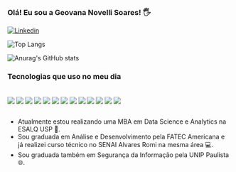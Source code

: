 ### Olá! Eu sou a Geovana Novelli Soares! 🖐

[![Linkedin](https://img.shields.io/badge/LinkedIn-0077B5?style=for-the-badge&logo=linkedin&logoColor=white)](https://www.linkedin.com/in/geovana-novelli-soares-3b262b20b/)

![Top Langs](https://github-readme-stats.vercel.app/api/top-langs/?username=GeovanaNovelliSoares&hide_progress=true)

![Anurag's GitHub stats](https://github-readme-stats.vercel.app/api?username=GeovanaNovelliSoares&show_icons=true&theme=dracula)

### Tecnologias que uso no meu dia
<div style="display: inline_block"><br/>
  <img align="center" src="https://img.shields.io/badge/HTML5-E34F26?style=for-the-badge&logo=html5&logoColor=white"/>
  <img align="center" src="https://img.shields.io/badge/JavaScript-F7DF1E?style=for-the-badge&logo=javascript&logoColor=black"/>
  <img align="center" src="https://img.shields.io/badge/CSS3-1572B6?style=for-the-badge&logo=css3&logoColor=white"/>
  <img align="center" src="https://img.shields.io/badge/PHP-777BB4?style=for-the-badge&logo=php&logoColor=white"/>
  <img align="center" src="https://img.shields.io/badge/JavaScript-F7DF1E?style=for-the-badge&logo=javascript&logoColor=black"/>
  <img align="center" src="https://img.shields.io/badge/TypeScript-007ACC?style=for-the-badge&logo=typescript&logoColor=white"/>
  <img align="center" src="https://img.shields.io/badge/Node.js-43853D?style=for-the-badge&logo=node.js&logoColor=white"/>
  <img align="center" src="https://img.shields.io/badge/React-20232A?style=for-the-badge&logo=react&logoColor=61DAFB"/>
  <img align="center" src="https://img.shields.io/badge/Python-14354C?style=for-the-badge&logo=python&logoColor=white"/>
  <img align="center" src="https://img.shields.io/badge/Django-092E20?style=for-the-badge&logo=django&logoColor=white"/>
  <img align="center" src="https://img.shields.io/badge/Flask-000000?style=for-the-badge&logo=flask&logoColor=white"/>
  <img align="center" src="https://img.shields.io/badge/PostgreSQL-316192?style=for-the-badge&logo=postgresql&logoColor=white"/>
  <img align="center" src="https://img.shields.io/badge/Amazon_AWS-232F3E?style=for-the-badge&logo=amazon-aws&logoColor=white"/>
</div><br/>

- Atualmente estou realizando uma MBA em Data Science e Analytics na ESALQ USP 🤖. <br/>
- Sou graduada em Análise e Desenvolvimento pela FATEC Americana e já realizei curso técnico no SENAI Alvares Romi na mesma área 💻. <br/>
- Sou graduada também em Segurança da Informação pela UNIP Paulista 🌐.
